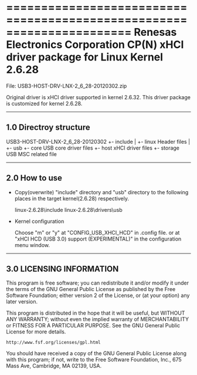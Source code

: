 ======================================================================
Renesas Electronics  Corporation                                     CP(N)
xHCI driver package for Linux Kernel 2.6.28
======================================================================

File: USB3-HOST-DRV-LNX-2_6_28-20120302.zip

  Original driver is xHCI driver supported in kernel 2.6.32.
  This driver package is customized for kernel 2.6.28.

----------------------------------------------------------------------
1.0 Directroy structure
----------------------------------------------------------------------
  USB3-HOST-DRV-LNX-2_6_28-20120302
   +- include
   |   +- linux			Header files
   |
   +- usb
       +- core			USB core driver files
       +- host			xHCI driver files
       +- storage		USB MSC related file
 
----------------------------------------------------------------------
2.0 How to use
----------------------------------------------------------------------
  - Copy(overwrite) "include" directory and "usb" directory to the following places
    in the target kernel(2.6.28) respectively.
  
     linux-2.6.28\include
     linux-2.6.28\drivers\usb
  
  - Kernel configuration
  
     Choose "m" or "y" at "CONFIG_USB_XHCI_HCD" in .config file.
     or at "xHCI HCD (USB 3.0) support (EXPERIMENTAL)" in the configuration menu window.

----------------------------------------------------------------------
3.0 LICENSING INFORMATION
----------------------------------------------------------------------
   This program is free software; you can redistribute it and/or modify it
   under the terms of the GNU General Public License as published by the
   Free Software Foundation; either version 2 of the License, or (at your
   option) any later version.
 
  This program is distributed in the hope that it will be useful, but
   WITHOUT ANY WARRANTY; without even the implied warranty of MERCHANTABILITY
   or FITNESS FOR A PARTICULAR PURPOSE.  See the GNU General Public License
   for more details.

    http://www.fsf.org/licenses/gpl.html 
 
   You should have received a copy of the GNU General Public License
   along with this program; if not, write to the Free Software Foundation,
   Inc., 675 Mass Ave, Cambridge, MA 02139, USA.
